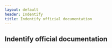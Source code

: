 ```yaml
---
layout: default
header: Indentify
title: Indentify official documentation
---
```


## Indentify official documentation